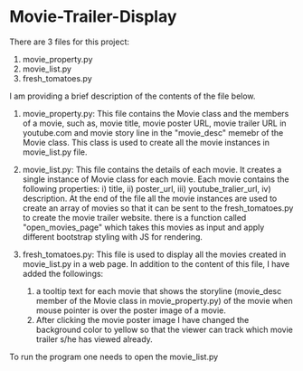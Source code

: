 # Movie-Trailer-Display
There are 3 files for this project:
  1. movie_property.py
  2. movie_list.py
  3. fresh_tomatoes.py

I am providing a brief description of the contents of the file below.

1. movie_property.py: 
This file contains the Movie class and the members of a movie, such as, movie title, movie poster URL, movie trailer 
URL in youtube.com and movie story line in the "movie_desc" memebr of the Movie class. This class is used to create all the movie instances
in movie_list.py file.

2. movie_list.py:
This file contains the details of each movie. It creates a single instance of Movie class for each movie. Each movie contains the following 
properties:
        i) title,
        ii) poster_url,
        iii) youtube_tralier_url,
        iv) description.
At the end of the file all the movie instances are used to create an array of movies so that it can be sent to the fresh_tomatoes.py to create
the movie trailer website. there is a function called "open_movies_page" which takes this movies as input and apply different bootstrap styling 
with JS for rendering.

3. fresh_tomatoes.py:
This file is used to display all the movies created in movie_list.py in a web page. In addition to the content of this file, I have added 
the followings:
    1. a tooltip text for each movie that shows the storyline (movie_desc member of the Movie class in movie_property.py) of the movie when
    mouse pointer is over the poster image of a movie.
    2. After clicking the movie poster image I have changed the background color to yellow so that the viewer can track which movie trailer 
    s/he has viewed already.

To run the program one needs to open the movie_list.py
